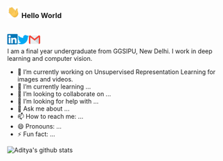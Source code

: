 ### <img src="https://github.com/adityak2920/adityak2920/blob/master/assets/Hi.gif" width="29px"> Hello World 
<br>
<a href="https://www.linkedin.com/in/adityak2920/">
    <img align="left" alt="Aditya Kumar | Linkedin" width="24px" src="https://github.com/adityak2920/adityak2920/blob/master/assets/Linkedin.svg" />
  </a>
  <a href="https://twitter.com/adityak2920">
    <img align="left" alt="Aditya Kumar | Twitter" width="26px" src="https://github.com/adityak2920/adityak2920/blob/master/assets/Twitter.svg" />
  </a>
  <a href="mailto:adityak2920@gmail.com">
    <img align="left" alt="Aditya Kumar | Gmail" width="26px" src="https://github.com/adityak2920/adityak2920/blob/master/assets/Gmail.svg" />
  </a>
<br>

I am a final year undergraduate from GGSIPU, New Delhi. I work in deep learning and computer vision.


- 🔭 I’m currently working on Unsupervised Representation Learning for images and videos.
- 🌱 I’m currently learning ...
- 👯 I’m looking to collaborate on ...
- 🤔 I’m looking for help with ...
- 💬 Ask me about ...
- 📫 How to reach me: ...
- 😄 Pronouns: ...
- ⚡ Fun fact: ...

![Aditya's github stats](https://github-readme-stats.vercel.app/api?username=adityak2920&show_icons=true&hide_border=true)
